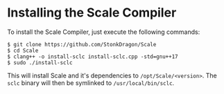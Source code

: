 # Installing the Scale Compiler
To install the Scale Compiler, just execute the following commands:
```
$ git clone https://github.com/StonkDragon/Scale
$ cd Scale
$ clang++ -o install-sclc install-sclc.cpp -std=gnu++17
$ sudo ./install-sclc
```
This will install Scale and it's dependencies to `/opt/Scale/<version>`. The `sclc` binary will then be symlinked to `/usr/local/bin/sclc`.
